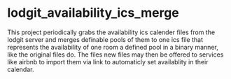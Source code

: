 # lodgit_availability_ics_merge
This project periodically grabs the availability ics calender files from the lodgit server and merges definable pools of them to one ics file that represents the availability of one room a defined pool in a binary manner, like the original files do. The files new files may then be offered to services like airbnb to import them via link to automaticly set availablity in their calendar.
